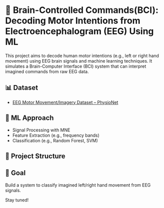 # 🧠 Brain-Controlled Commands(BCI): Decoding Motor Intentions from  Electroencephalogram (EEG) Using ML

This project aims to decode human motor intentions (e.g., left or right hand movement) using EEG brain signals and machine learning techniques. It simulates a Brain-Computer Interface (BCI) system that can interpret imagined commands from raw EEG data.

## 📊 Dataset
- [EEG Motor Movement/Imagery Dataset – PhysioNet](https://physionet.org/content/eegmmidb/1.0.0/)

## 🧪 ML Approach
- Signal Processing with MNE
- Feature Extraction (e.g., frequency bands)
- Classification (e.g., Random Forest, SVM)

## 📁 Project Structure

## 🚀 Goal
Build a system to classify imagined left/right hand movement from EEG signals.

Stay tuned!
